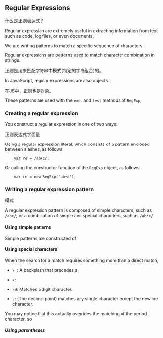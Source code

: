 ## Regular Expressions

什么是正则表达式？

Regular expression are extremely useful in extracting information from text such as code, log files, or even documents.

We are writing patterns to match a specific sequence of characters.

Regular expressions are patterns used to match character combination in strings.

正则是用来匹配字符串中模式(特定的字符组合)的。

In JavaScript, regular expressions are also objects.

在JS中，正则也是对象。

These patterns are used with the `exec` and `test` methods of `RegExp`, 

### Creating a regular expression

You construct a regular expression in one of two ways:

正则表达式字面量

Using a regular expression literal, which consists of a pattern enclosed between slashes, as follows:

        var re = /ab+c/;
    
Or calling the constructor function of the `RegExp` object, as follows:

        var re = new RegExp('ab+c');

### Writing a regular expression pattern

模式

A regular expression pattern is composed of simple characters, such as `/abc/`, or a combination of simple and special characters, such as `/ab*c/`

#### Using simple patterns

Simple patterns are constructed of 

#### Using special characters

When the search for a match requires something more than a direct match, 

- `\ `: A backslash that precedes a 

- `+`: 

- `\d`: Matches a digit character.

- `.`: (The decimal point) matches any single character except the newline character.

You may notice that this actually overrides the matching of the period character, so 

##### Using parentheses

